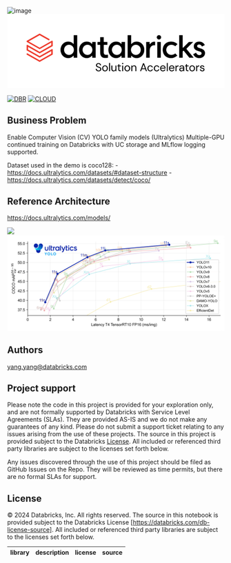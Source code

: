 ![image](https://github.com/user-attachments/assets/4032b530-4b8f-46e5-972a-8c003629ffba)<img src=https://raw.githubusercontent.com/databricks-industry-solutions/.github/main/profile/solacc_logo.png width="600px">

[![DBR](https://img.shields.io/badge/DBR-CHANGE_ME-red?logo=databricks&style=for-the-badge)](https://docs.databricks.com/release-notes/runtime/CHANGE_ME.html)
[![CLOUD](https://img.shields.io/badge/CLOUD-CHANGE_ME-blue?logo=googlecloud&style=for-the-badge)](https://databricks.com/try-databricks)

## Business Problem
Enable Computer Vision (CV) YOLO family models (Ultralytics) Multiple-GPU continued training on Databricks with UC storage and MLflow logging supported. 

Dataset used in the demo is coco128: - https://docs.ultralytics.com/datasets/#dataset-structure - https://docs.ultralytics.com/datasets/detect/coco/
## Reference Architecture
https://docs.ultralytics.com/models/

<img src=https://github.com/ultralytics/docs/releases/download/0/ultralytics-yolov8-tasks-banner.avif width="600px">
<img src=https://raw.githubusercontent.com/ultralytics/assets/refs/heads/main/yolo/performance-comparison.png width="600px">



## Authors
<yang.yang@databricks.com>

## Project support 

Please note the code in this project is provided for your exploration only, and are not formally supported by Databricks with Service Level Agreements (SLAs). They are provided AS-IS and we do not make any guarantees of any kind. Please do not submit a support ticket relating to any issues arising from the use of these projects. The source in this project is provided subject to the Databricks [License](./LICENSE.md). All included or referenced third party libraries are subject to the licenses set forth below.

Any issues discovered through the use of this project should be filed as GitHub Issues on the Repo. They will be reviewed as time permits, but there are no formal SLAs for support. 

## License

&copy; 2024 Databricks, Inc. All rights reserved. The source in this notebook is provided subject to the Databricks License [https://databricks.com/db-license-source].  All included or referenced third party libraries are subject to the licenses set forth below.

| library                                | description             | license    | source                                              |
|----------------------------------------|-------------------------|------------|-----------------------------------------------------|
